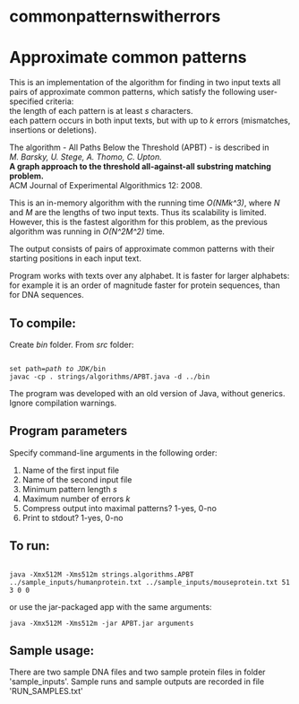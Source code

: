 commonpatternswitherrors
========================
<h1>Approximate common patterns</h1>
<p>This is an implementation of the algorithm 
for finding in two input texts all pairs of approximate common patterns, 
which satisfy the following user-specified criteria: <br>
the length of each pattern is at least <em>s</em> characters. <br>
each pattern occurs in both input texts, but with up to <em>k</em> errors 
(mismatches, insertions or deletions).</p>

<p>The algorithm - All Paths Below the Threshold (APBT) - is described in <br>
<em>M. Barsky, U. Stege, A. Thomo, C. Upton.</em><br> 
<strong>A graph approach to the threshold all-against-all substring matching problem.</strong><br>
ACM Journal of Experimental Algorithmics 12: 2008.
</p>

<p>This is an in-memory algorithm with the running time <em>O(NMk^3)</em>, 
where <em>N</em> and <em>M</em> are the lengths of two input texts. 
Thus its scalability is limited. However, this is the fastest algorithm for this problem, 
as the previous algorithm was running in <em>O(N^2M^2)</em> time.</p> 

<p>The output consists of pairs of approximate common patterns with their starting positions in each input text.</p>

<p>Program works with texts over any alphabet. It is faster for larger alphabets: for example it is
an order of magnitude faster for protein sequences, than for DNA sequences.</p>

<h2>To compile:</h2>
Create <em>bin</em> folder. From <em>src</em> folder:
<pre><code>
set path=<em>path to JDK</em>/bin
javac -cp . strings/algorithms/APBT.java -d ../bin
</code></pre>
The program was developed with an old version of Java, without generics. 
Ignore compilation warnings.

<h2>Program parameters</h2>
Specify command-line arguments in the following order:
<ol>
<li>Name of the first input file</li>
<li>Name of the second input file</li>
<li>Minimum pattern length <em>s</em></li>
<li>Maximum number of errors <em>k</em></li>
<li>Compress output into maximal patterns? 1-yes, 0-no</li>
<li>Print to stdout? 1-yes, 0-no</li>
</ol>

<h2>To run:</h2>
<pre><code>
java -Xmx512M -Xms512m strings.algorithms.APBT ../sample_inputs/humanprotein.txt ../sample_inputs/mouseprotein.txt 51 3 0 0
</code></pre>
or use the jar-packaged app with the same arguments:
<pre><code>java -Xmx512M -Xms512m -jar APBT.jar arguments</code></pre>
<h2>Sample usage:</h2>
There are two sample DNA files and two sample protein files in folder 'sample_inputs'. 
Sample runs and sample outputs are recorded in file 'RUN_SAMPLES.txt'
